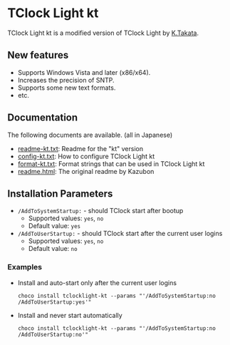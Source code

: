 

# TClock Light kt

TClock Light kt is a modified version of TClock Light by [K.Takata](https://github.com/k-takata).

## New features
* Supports Windows Vista and later (x86/x64).
* Increases the precision of SNTP.
* Supports some new text formats.
* etc.

## Documentation
The following documents are available. (all in Japanese)
* [readme-kt.txt](https://github.com/k-takata/TClockLight/blob/master/readme-kt.txt): Readme for the "kt" version
* [config-kt.txt](https://github.com/k-takata/TClockLight/blob/master/config-kt.txt): How to configure TClock Light kt
* [format-kt.txt](https://github.com/k-takata/TClockLight/blob/master/format-kt.txt): Format strings that can be used in TClock Light kt
* [readme.html](https://github.com/k-takata/TClockLight/blob/master/readme.html): The original readme by Kazubon



## Installation Parameters
* `/AddToSystemStartup:` - should TClock start after bootup
    - Supported values: `yes`, `no`
    - Default value: `yes`
* `/AddToUserStartup:` - should TClock start after the current user logins
    - Supported values: `yes`, `no`
    - Default value: `no`

### Examples
* Install and auto-start only after the current user logins
    ```
    choco install tclocklight-kt --params "'/AddToSystemStartup:no /AddToUserStartup:yes'"
    ```
* Install and never start automatically
    ```
    choco install tclocklight-kt --params "'/AddToSystemStartup:no /AddToUserStartup:no'"
    ```